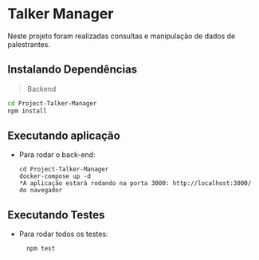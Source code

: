 # Talker Manager
Neste projeto foram realizadas consultas e manipulação de dados de palestrantes.
## Instalando Dependências
> Backend
```bash
cd Project-Talker-Manager
npm install
``` 
## Executando aplicação
* Para rodar o back-end:
  ```
  cd Project-Talker-Manager
  docker-compose up -d
  *A aplicação estará rodando na porta 3000: http://localhost:3000/ do navegador
  ```
## Executando Testes
* Para rodar todos os testes:
  ```
    npm test
  ```
